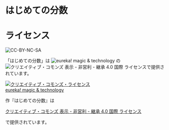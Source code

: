 
# はじめての分数

# ライセンス

![![CC-BY-NC-SA](https://i.creativecommons.org/l/by-nc-sa/4.0/88x31.png "CC-BY-NC-SA")](http://creativecommons.org/licenses/by-nc-sa/4.0/)

「はじめての分数」は ![eureka! magic & technology](http://eureka-mt.jp) の
![クリエイティブ・コモンズ 表示 - 非営利 - 継承 4.0 国際 ライセンス](http://creativecommons.org/licenses/by-nc-sa/4.0/)で提供されています。

<a rel="license" href="http://creativecommons.org/licenses/by-nc-sa/4.0/">
    <img alt="クリエイティブ・コモンズ・ライセンス" style="border-width:0" src="https://i.creativecommons.org/l/by-nc-sa/4.0/88x31.png" />
</a><br />
<a xmlns:cc="http://creativecommons.org/ns#" href="http://eureka-mt.jp" property="cc:attributionName" rel="cc:attributionURL">eureka! magic & technology</a> 

作『<span xmlns:dct="http://purl.org/dc/terms/" property="dct:title">はじめての分数</span>』は

<a rel="license" href="http://creativecommons.org/licenses/by-nc-sa/4.0/">クリエイティブ・コモンズ 表示 - 非営利 - 継承 4.0 国際 ライセンス</a>

で提供されています。